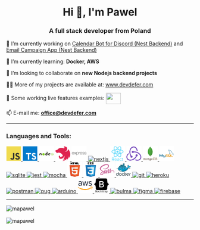 <h1 align="center">Hi 👋, I'm Pawel</h1>
<h3 align="center">A full stack developer from Poland</h3>

🔭 I’m currently working on [Calendar Bot for Discord (Nest Backend)](https://github.com/mapawel/discord-calendar-bot) and [Email Campaign App (Nest Backend)](https://github.com/mapawel/Email-Campaign-App)

🌱 I’m currently learning: **Docker, AWS**

👯 I’m looking to collaborate on **new Nodejs backend projects**

👨‍💻 More of my projects are available at: www.devdefer.com

:movie_camera: Some working live features examples: <a href="https://www.youtube.com/@devdeferdevelopment-connec9393" target="blank"><img align="center" src="https://cdn.jsdelivr.net/npm/simple-icons@3.0.1/icons/youtube.svg" alt="" height="30" width="40" /></a>

📫 E-mail me: **office@devdefer.com**

---

<h3 align="left">Languages and Tools:</h3>
  <p align="left"> <a href="https://developer.mozilla.org/en-US/docs/Web/JavaScript" target="_blank" rel="noreferrer" > <img  src="https://raw.githubusercontent.com/devicons/devicon/master/icons/javascript/javascript-original.svg"  alt="javascript"  width="40"  height="40" /> </a> <a href="https://www.typescriptlang.org/" target="_blank" rel="noreferrer"> <img  src="https://raw.githubusercontent.com/devicons/devicon/master/icons/typescript/typescript-original.svg"  alt="typescript"  width="40"  height="40" /> </a> <a href="https://nodejs.org" target="_blank" rel="noreferrer"> <img  src="https://raw.githubusercontent.com/devicons/devicon/master/icons/nodejs/nodejs-original-wordmark.svg"  alt="nodejs"  width="40"  height="40" /> </a> <a href="https://nestjs.com/" target="_blank" rel="noreferrer"> <img  src="https://raw.githubusercontent.com/devicons/devicon/master/icons/nestjs/nestjs-plain.svg"  alt="nestjs"  width="40"  height="40" /> </a> <a href="https://expressjs.com" target="_blank" rel="noreferrer"> <img  src="https://raw.githubusercontent.com/devicons/devicon/master/icons/express/express-original-wordmark.svg"  alt="express"  width="40"  height="40" /> </a> <a href="https://nextjs.org/" target="_blank" rel="noreferrer"> <img  src="https://cdn.worldvectorlogo.com/logos/nextjs-2.svg"  alt="nextjs"  width="40"  height="40" /> </a> <a href="https://reactjs.org/" target="_blank" rel="noreferrer"> <img  src="https://raw.githubusercontent.com/devicons/devicon/master/icons/react/react-original-wordmark.svg"  alt="react"  width="40"  height="40" /> </a> <a href="https://redux.js.org" target="_blank" rel="noreferrer"> <img  src="https://raw.githubusercontent.com/devicons/devicon/master/icons/redux/redux-original.svg"  alt="redux"  width="40"  height="40" /> </a> <a href="https://www.mongodb.com/" target="_blank" rel="noreferrer"> <img  src="https://raw.githubusercontent.com/devicons/devicon/master/icons/mongodb/mongodb-original-wordmark.svg"  alt="mongodb"  width="40"  height="40" /> </a> <a href="https://www.mysql.com/" target="_blank" rel="noreferrer"> <img  src="https://raw.githubusercontent.com/devicons/devicon/master/icons/mysql/mysql-original-wordmark.svg"  alt="mysql"  width="40"  height="40" /> </a> <a href="https://www.sqlite.org/" target="_blank" rel="noreferrer"> <img  src="https://www.vectorlogo.zone/logos/sqlite/sqlite-icon.svg"  alt="sqlite"  width="40"  height="40" /> </a> <a href="https://jestjs.io" target="_blank" rel="noreferrer"> <img  src="https://www.vectorlogo.zone/logos/jestjsio/jestjsio-icon.svg"  alt="jest"  width="40"  height="40" /> </a> <a href="https://mochajs.org" target="_blank" rel="noreferrer"> <img
  src="https://www.vectorlogo.zone/logos/mochajs/mochajs-icon.svg"  alt="mocha"  width="40"  height="40" /> </a> <a href="https://www.w3.org/html/" target="_blank" rel="noreferrer"> <img  src="https://raw.githubusercontent.com/devicons/devicon/master/icons/html5/html5-original-wordmark.svg"  alt="html5"  width="40"  height="40" /> </a> <a href="https://www.w3schools.com/css/" target="_blank" rel="noreferrer"> <img  src="https://raw.githubusercontent.com/devicons/devicon/master/icons/css3/css3-original-wordmark.svg"  alt="css3"  width="40"  height="40" /> </a> <a href="https://sass-lang.com" target="_blank" rel="noreferrer"> <img  src="https://raw.githubusercontent.com/devicons/devicon/master/icons/sass/sass-original.svg"  alt="sass"  width="40"  height="40" /> </a> <a href="https://www.docker.com/" target="_blank" rel="noreferrer"> <img  src="https://raw.githubusercontent.com/devicons/devicon/master/icons/docker/docker-original-wordmark.svg"  alt="docker"  width="40"  height="40" />
 </a> <a href="https://git-scm.com/" target="_blank" rel="noreferrer"> <img  src="https://www.vectorlogo.zone/logos/git-scm/git-scm-icon.svg"  alt="git"  width="40"  height="40" /> </a> <a href="https://heroku.com" target="_blank" rel="noreferrer"> <img  src="https://www.vectorlogo.zone/logos/heroku/heroku-icon.svg"  alt="heroku"  width="40"  height="40" /> </a> <a href="https://postman.com" target="_blank" rel="noreferrer"> <img  src="https://www.vectorlogo.zone/logos/getpostman/getpostman-icon.svg"  alt="postman"  width="40"  height="40" /> </a> <a href="https://pugjs.org" target="_blank" rel="noreferrer"> <img  src="https://cdn.worldvectorlogo.com/logos/pug.svg"  alt="pug"  width="40"  height="40" /> </a> <a href="https://www.arduino.cc/" target="_blank" rel="noreferrer"> <img  src="https://cdn.worldvectorlogo.com/logos/arduino-1.svg"  alt="arduino"  width="40"  height="40" /> </a> <a href="https://aws.amazon.com" target="_blank" rel="noreferrer"> <img  src="https://raw.githubusercontent.com/devicons/devicon/master/icons/amazonwebservices/amazonwebservices-original-wordmark.svg"  alt="aws"  width="40"  height="40" /> </a> <a href="https://getbootstrap.com" target="_blank" rel="noreferrer"> <img  src="https://raw.githubusercontent.com/devicons/devicon/master/icons/bootstrap/bootstrap-plain-wordmark.svg"  alt="bootstrap"  width="40"  height="40" /> </a> <a href="https://bulma.io/" target="_blank" rel="noreferrer"> <img  src="https://raw.githubusercontent.com/gilbarbara/logos/804dc257b59e144eaca5bc6ffd16949752c6f789/logos/bulma.svg"  alt="bulma"  width="40"  height="40" /> </a> <a href="https://www.figma.com/" target="_blank" rel="noreferrer"> <img  src="https://www.vectorlogo.zone/logos/figma/figma-icon.svg"  alt="figma"  width="40"  height="40" /> </a> <a href="https://firebase.google.com/" target="_blank" rel="noreferrer"> <img  src="https://www.vectorlogo.zone/logos/firebase/firebase-icon.svg"  alt="firebase"  width="40"  height="40" /> </a>
 </p>

---

<p><img align="center" src="https://github-readme-stats.vercel.app/api/top-langs?username=mapawel&show_icons=true&theme=dark&locale=en&layout=compact" alt="mapawel" /></p>

<p><img align="center" src="https://github-readme-streak-stats.herokuapp.com/?user=mapawel&theme=dark" alt="mapawel" /></p>
